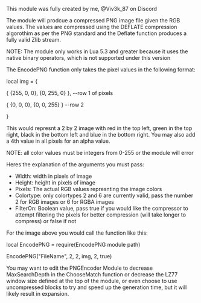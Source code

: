 This module was fully created by me, @Viv3k_87 on Discord

The module will prodcue a compressed PNG image file given the RGB values.
The values are compressed using the DEFLATE compression algorothim as per the PNG standard and the Deflate function produces a fully valid Zlib stream.

NOTE: The module only works in Lua 5.3 and greater because it uses the native binary operators, which is not supported under this version

The EncodePNG function only takes the pixel values in the following format:

local img = {

 { {255, 0, 0}, {0, 255, 0} }, --row 1 of pixels
 
 { {0, 0, 0}, {0, 0, 255} } --row 2
 
 }
 
This would represnt a 2 by 2 image with red in the top left, green in the top right, black in the bottom left and blue in the bottom right.
You may also add a 4th value in all pixels for an alpha value.

NOTE: all color values must be integers from 0-255 or the module will error

Heres the explanation of the arguments you must pass: 
- Width: width in pixels of image
- Height: height in pixels of image
- Pixels: The actual RGB values represnting the image colors
- Colortype: only colortypes 2 and 6 are currently valid, pass the number 2 for RGB images or 6 for RGBA images
- FilterOn: Boolean value, pass true if you would like the compressor to attempt filtering the pixels for better compression (will take longer to compress) or false if not

For the image above you would call the function like this: 

local EncodePNG = require(EncodePNG module path)

EncodePNG("FileName", 2, 2, img, 2, true)

You may want to edit the PNGEncoder Module to decrease MaxSearchDepth in the ChooseMatch function or decrease the LZ77 window size defined at the top of the module,
or even choose to use uncompressed blocks to try and speed up the generation time, but it will likely result in expansion.
